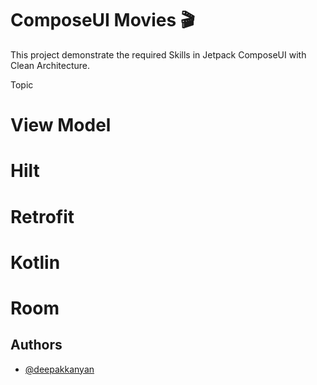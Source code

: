 
# ComposeUI Movies   🎬

This project demonstrate the required Skills in Jetpack ComposeUI with Clean Architecture.

Topic
# View Model
# Hilt
# Retrofit
# Kotlin
# Room




## Authors

- [@deepakkanyan](https://github.com/deepakkanyan/ComposeUI)


